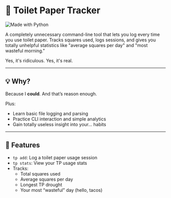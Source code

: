 # 🧻 Toilet Paper Tracker
![Made with Python](https://img.shields.io/badge/Made%20with-Python-blue?style=flat&logo=python)

A completely unnecessary command-line tool that lets you log every time you use toilet paper. Tracks squares used, logs sessions, and gives you totally unhelpful statistics like "average squares per day" and "most wasteful morning."

Yes, it's ridiculous. Yes, it's real.

---

## 💡 Why?

Because I **could**. And that’s reason enough.

Plus:
- Learn basic file logging and parsing
- Practice CLI interaction and simple analytics
- Gain totally useless insight into your... habits

---

## 🚀 Features

- `tp add`: Log a toilet paper usage session
- `tp stats`: View your TP usage stats
- Tracks:
  - Total squares used
  - Average squares per day
  - Longest TP drought
  - Your most “wasteful” day (hello, tacos)
